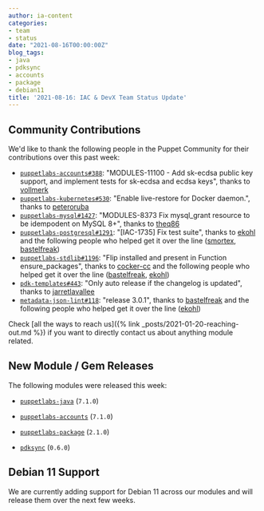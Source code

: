 ```yaml
---
author: ia-content
categories:
- team
- status
date: "2021-08-16T00:00:00Z"
blog_tags:
- java
- pdksync
- accounts
- package
- debian11
title: '2021-08-16: IAC & DevX Team Status Update'
---
```


## Community Contributions

We'd like to thank the following people in the Puppet Community for their contributions over this past week:

- [`puppetlabs-accounts#388`][puppetlabs-accounts-pr-388]: "MODULES-11100 - Add sk-ecdsa public key support, and implement tests for sk-ecdsa and ecdsa keys", thanks to [vollmerk][vollmerk]
- [`puppetlabs-kubernetes#530`][puppetlabs-kubernetes-pr-530]: "Enable live-restore for Docker daemon.", thanks to [peteroruba][peteroruba]
- [`puppetlabs-mysql#1427`][puppetlabs-mysql-pr-1427]: "MODULES-8373 Fix mysql_grant resource to be idempodent on MySQL 8+", thanks to [theq86][theq86]
- [`puppetlabs-postgresql#1291`][puppetlabs-postgresql-pr-1291]: "[IAC-1735] Fix test suite", thanks to [ekohl][ekohl] and the following people who helped get it over the line ([smortex][smortex], [bastelfreak][bastelfreak])
- [`puppetlabs-stdlib#1196`][puppetlabs-stdlib-pr-1196]: "Flip installed and present in Function ensure_packages", thanks to [cocker-cc][cocker-cc] and the following people who helped get it over the line ([bastelfreak][bastelfreak], [ekohl][ekohl])
- [`pdk-templates#443`][pdk-templates-pr-443]: "Only auto release if the changelog is updated", thanks to [jarretlavallee][jarretlavallee]
- [`metadata-json-lint#118`][metadata-json-lint-pr-118]: "release 3.0.1", thanks to [bastelfreak][bastelfreak] and the following people who helped get it over the line ([ekohl][ekohl])

Check [all the ways to reach us]({% link _posts/2021-01-20-reaching-out.md %}) if you want to directly contact us about anything module related.

## New Module / Gem Releases

The following modules were released this week:

- [`puppetlabs-java`][puppetlabs-java] (`7.1.0`)
- [`puppetlabs-accounts`][puppetlabs-accounts] (`7.1.0`)
- [`puppetlabs-package`][puppetlabs-package] (`2.1.0`)
- [`pdksync`][pdksync]  (`0.6.0`)

  [puppetlabs-java]: https://github.com/puppetlabs/puppetlabs-java
  [puppetlabs-accounts]: https://github.com/puppetlabs/puppetlabs-accounts
  [puppetlabs-package]: https://github.com/puppetlabs/puppetlabs-package
  [pdksync]: https://github.com/pdksync
  [puppetlabs-accounts-pr-388]: https://github.com/puppetlabs/puppetlabs-accounts/pull/388
  [vollmerk]: https://github.com/vollmerk
  [puppetlabs-kubernetes-pr-530]: https://github.com/puppetlabs/puppetlabs-kubernetes/pull/530
  [peteroruba]: https://github.com/peteroruba
  [puppetlabs-mysql-pr-1427]: https://github.com/puppetlabs/puppetlabs-mysql/pull/1427
  [theq86]: https://github.com/theq86
  [puppetlabs-postgresql-pr-1291]: https://github.com/puppetlabs/puppetlabs-postgresql/pull/1291
  [ekohl]: https://github.com/ekohl
  [smortex]: https://github.com/smortex
  [bastelfreak]: https://github.com/bastelfreak
  [puppetlabs-stdlib-pr-1196]: https://github.com/puppetlabs/puppetlabs-stdlib/pull/1196
  [cocker-cc]: https://github.com/cocker-cc
  [pdk-templates-pr-443]: https://github.com/puppetlabs/pdk-templates/pull/443
  [jarretlavallee]: https://github.com/jarretlavallee
  [metadata-json-lint-pr-118]: https://github.com/voxpupuli/metadata-json-lint/pull/118

## Debian 11 Support

We are currently adding support for Debian 11 across our modules and will release them over the next few weeks.

<!-- check https://tickets.puppetlabs.com/secure/RapidBoard.jspa?rapidView=1176&quickFilter=8745 for other tickets closed out this week that should be mentioned here -->

  [Adrian]:             https://github.com/adrianiurca
  [Ben]:                https://github.com/binford2k
  [Ciaran]:             https://github.com/sanfrancrisko
  [Daiana]:             https://github.com/daianamezdrea
  [Danny]:              https://github.com/carabasdaniel
  [DavidArmstrong]:     https://github.com/da-ar
  [DavidSchmitt]:       https://github.com/DavidS
  [DavidSwan]:          https://github.com/david22swan
  [Disha]:              https://github.com/Disha-maker
  [James]:              https://github.com/jpogran
  [Lore]:               https://github.com/lionce
  [Michael]:            https://github.com/michaeltlombardi
  [Paula]:              https://github.com/pmcmaw
  [Sheena]:             https://github.com/sheenaajay
  [Supported Modules]:  https://puppetlabs.github.io/iac/modules/
  [Tools]:              https://puppetlabs.github.io/iac/tools/
